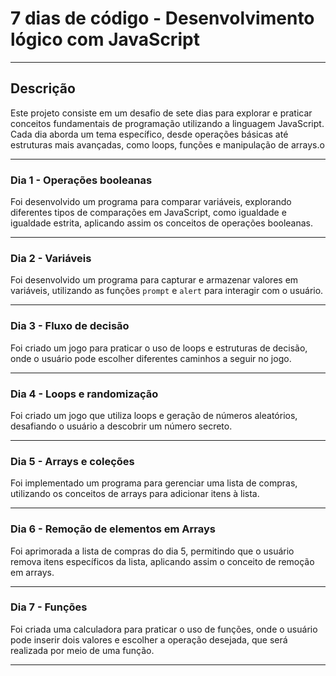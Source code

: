 <h1>7 dias de código - Desenvolvimento lógico com JavaScript</h1>
<hr>
<h2> Descrição</h2>
    <p>Este projeto consiste em um desafio de sete dias para explorar e praticar conceitos fundamentais de programação utilizando a linguagem JavaScript. Cada dia aborda um tema específico, desde operações básicas até estruturas mais avançadas, como loops, funções e manipulação de arrays.o</p>
    <hr>

<h3>Dia 1 - Operações booleanas</h3>
<p>Foi desenvolvido um programa para comparar variáveis, explorando diferentes tipos de comparações em JavaScript, como
    igualdade e igualdade estrita, aplicando assim os conceitos de operações booleanas.</p>
<hr>

<h3>Dia 2 - Variáveis</h3>
<p>Foi desenvolvido um programa para capturar e armazenar valores em variáveis, utilizando as funções
    <code>prompt</code> e <code>alert</code> para interagir com o usuário.</p>
<hr>

<h3>Dia 3 - Fluxo de decisão</h3>
<p>Foi criado um jogo para praticar o uso de loops e estruturas de decisão, onde o usuário pode escolher diferentes
    caminhos a seguir no jogo.</p>
<hr>

<h3>Dia 4 - Loops e randomização</h3>
<p>Foi criado um jogo que utiliza loops e geração de números aleatórios, desafiando o usuário a descobrir um número
    secreto.</p>
<hr>

<h3>Dia 5 - Arrays e coleções</h3>
<p>Foi implementado um programa para gerenciar uma lista de compras, utilizando os conceitos de arrays para adicionar
    itens à lista.</p>
<hr>

<h3>Dia 6 - Remoção de elementos em Arrays</h3>
<p>Foi aprimorada a lista de compras do dia 5, permitindo que o usuário remova itens específicos da lista, aplicando
    assim o conceito de remoção em arrays.</p>
<hr>

<h3>Dia 7 - Funções</h3>
<p>Foi criada uma calculadora para praticar o uso de funções, onde o usuário pode inserir dois valores e escolher a
    operação desejada, que será realizada por meio de uma função.</p>
<hr>
